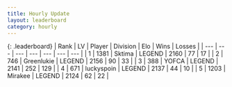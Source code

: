 ```yaml
---
title: Hourly Update
layout: leaderboard
category: hourly
---
```


{: .leaderboard}
| Rank | LV | Player | Division | Elo | Wins | Losses |
| --- | --- | --- | --- | --- | --- | --- |
| <span data-change="0">1</span> | 1381 | <span title="ID: 353063">Sktima</span> | LEGEND | <span data-change="0">2160</span> | <span data-change="0">77</span> | <span data-change="0">17</span> |
| <span data-change="0">2</span> | 746 | <span title="ID: 540">Greenlukie</span> | LEGEND | <span data-change="0">2156</span> | <span data-change="0">90</span> | <span data-change="0">33</span> |
| <span data-change="1">3</span> | 388 | <span title="ID: 650820">YOFCA</span> | LEGEND | <span data-change="9">2141</span> | <span data-change="3">252</span> | <span data-change="1">129</span> |
| <span data-change="6">4</span> | 671 | <span title="ID: 512212">luckyspoin</span> | LEGEND | <span data-change="41">2137</span> | <span data-change="5">44</span> | <span data-change="0">10</span> |
| <span data-change="-2">5</span> | 1203 | <span title="ID: 416373">Mirakee</span> | LEGEND | <span data-change="-10">2124</span> | <span data-change="0">62</span> | <span data-change="1">22</span> |